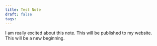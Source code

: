 ```yaml
---
title: Test Note
draft: false
tags:
---
```

I am really excited about this note.
This will be published to my website.
This will be a new beginning.

